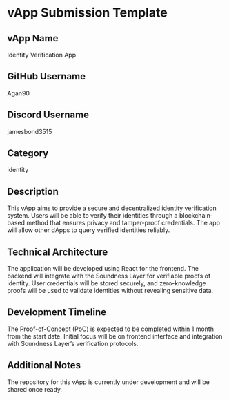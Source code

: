 # vApp Submission Template

## vApp Name  
Identity Verification App

## GitHub Username  
Agan90

## Discord Username  
jamesbond3515

## Category  
identity

## Description  
This vApp aims to provide a secure and decentralized identity verification system. Users will be able to verify their identities through a blockchain-based method that ensures privacy and tamper-proof credentials. The app will allow other dApps to query verified identities reliably.

## Technical Architecture  
The application will be developed using React for the frontend. The backend will integrate with the Soundness Layer for verifiable proofs of identity. User credentials will be stored securely, and zero-knowledge proofs will be used to validate identities without revealing sensitive data.

## Development Timeline  
The Proof-of-Concept (PoC) is expected to be completed within 1 month from the start date. Initial focus will be on frontend interface and integration with Soundness Layer’s verification protocols.

## Additional Notes  
The repository for this vApp is currently under development and will be shared once ready.
